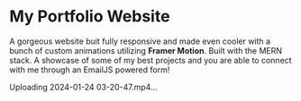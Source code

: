 # My Portfolio Website

A gorgeous website buit fully responsive and made even cooler with a bunch of custom animations utilizing **Framer Motion**. Built with the MERN stack.
A showcase of some of my best projects and you are able to connect with me through an EmailJS powered form!

Uploading 2024-01-24 03-20-47.mp4…

